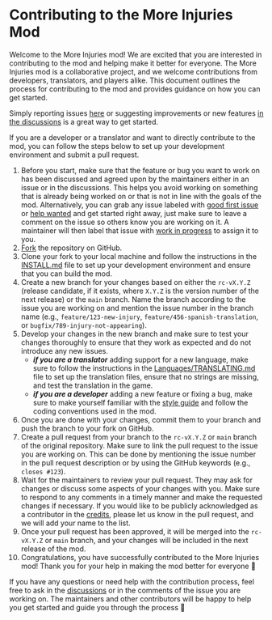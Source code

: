 # Contributing to the More Injuries Mod

Welcome to the More Injuries mod! We are excited that you are interested in contributing to the mod and helping make it better for everyone. The More Injuries mod is a collaborative project, and we welcome contributions from developers, translators, and players alike. This document outlines the process for contributing to the mod and provides guidance on how you can get started.

Simply reporting issues [here](https://github.com/frederik-hoeft/rimworld-more-injuries/issues) or suggesting improvements or new features [in the discussions](https://github.com/frederik-hoeft/rimworld-more-injuries/discussions/categories/ideas) is a great way to get started.

If you are a developer or a translator and want to directly contribute to the mod, you can follow the steps below to set up your development environment and submit a pull request.

1. Before you start, make sure that the feature or bug you want to work on has been discussed and agreed upon by the maintainers either in an issue or in the discussions. This helps you avoid working on something that is already being worked on or that is not in line with the goals of the mod. Alternatively, you can grab any issue labeled with [good first issue](https://github.com/frederik-hoeft/rimworld-more-injuries/issues?q=is%3Aissue%20state%3Aopen%20label%3A%22good%20first%20issue%22) or [help wanted](https://github.com/frederik-hoeft/rimworld-more-injuries/labels/help%20wanted) and get started right away, just make sure to leave a comment on the issue so others know you are working on it. A maintainer will then label that issue with [work in progress](https://github.com/frederik-hoeft/rimworld-more-injuries/labels/work%20in%20progess) to assign it to you.
2. [Fork](https://github.com/frederik-hoeft/rimworld-more-injuries/fork) the repository on GitHub.
3. Clone your fork to your local machine and follow the instructions in the [INSTALL.md](/INSTALL.md) file to set up your development environment and ensure that you can build the mod.
4. Create a new branch for your changes based on either the `rc-vX.Y.Z` (release candidate, if it exists, where `X.Y.Z` is the version number of the next release) or the `main` branch. Name the branch according to the issue you are working on and mention the issue number in the branch name (e.g., `feature/123-new-injury`, `feature/456-spanish-translation`, or `bugfix/789-injury-not-appearing`).
5. Develop your changes in the new branch and make sure to test your changes thoroughly to ensure that they work as expected and do not introduce any new issues.
    - ***if you are a translator*** adding support for a new language, make sure to follow the instructions in the [Languages/TRANSLATING.md](/Languages/TRANSLATING.md) file to set up the translation files, ensure that no strings are missing, and test the translation in the game.
    - ***if you are a developer*** adding a new feature or fixing a bug, make sure to make yourself familiar with the [style guide](/docs/coding-style.md) and follow the coding conventions used in the mod.
6. Once you are done with your changes, commit them to your branch and push the branch to your fork on GitHub.
7. Create a pull request from your branch to the `rc-vX.Y.Z` or `main` branch of the original repository. Make sure to link the pull request to the issue you are working on. This can be done by mentioning the issue number in the pull request description or by using the GitHub keywords (e.g., `closes #123`).
8. Wait for the maintainers to review your pull request. They may ask for changes or discuss some aspects of your changes with you. Make sure to respond to any comments in a timely manner and make the requested changes if necessary. If you would like to be publicly acknowledged as a contributor in the [credits](/About/credits.txt), please let us know in the pull request, and we will add your name to the list.
9. Once your pull request has been approved, it will be merged into the `rc-vX.Y.Z` or `main` branch, and your changes will be included in the next release of the mod. 
10. Congratulations, you have successfully contributed to the More Injuries mod! Thank you for your help in making the mod better for everyone :tada:

If you have any questions or need help with the contribution process, feel free to ask in the [discussions](https://github.com/frederik-hoeft/rimworld-more-injuries/discussions/categories/contributing) or in the comments of the issue you are working on. The maintainers and other contributors will be happy to help you get started and guide you through the process :slightly_smiling_face: